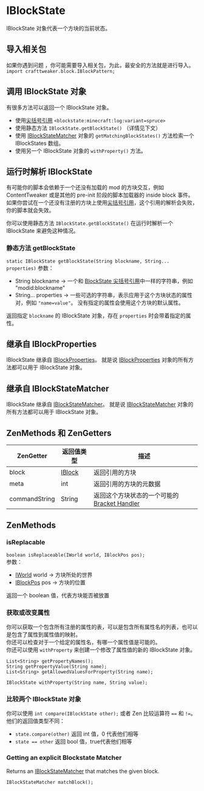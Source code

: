 # IBlockState

IBlockState 对象代表一个方块的当前状态。

## 导入相关包

如果你遇到问题 ，你可能需要导入相关包，为此，最安全的方法就是进行导入。  
`import crafttweaker.block.IBlockPattern;`

## 调用 IBlockState 对象

有很多方法可以返回一个 IBlockState 对象。

- 使用[尖括号引用](/Vanilla/Brackets/Bracket_BlockState/) `<blockstate:minecraft:log:variant=spruce>`
- 使用静态方法 `IBlockState.getBlockState()` （详情见下文）
- 使用 [IBlockStateMatcher](/Vanilla/Blocks/IBlockStateMatcher/) 对象的 `getMatchingBlockStates()` 方法检索一个 IBlockStates 数组。
- 使用另一个 IBlockState 对象的 `withProperty()` 方法。

## 运行时解析 IBlockState

有可能你的脚本会依赖于一个还没有加载的 mod 的方块交互，例如 ContentTweaker 或是其他的 pre-init 阶段的脚本加载器的 inside block 事件。 如果你尝试在一个还没有注册的方块上使用[尖括号引用](/Vanilla/Brackets/Bracket_BlockState/)，这个引用的解析会失败，你的脚本就会失效。

你可以使用静态方法 `IBlockState.getBlockState()` 在运行时解析一个 IBlockState 来避免这种情况。

### 静态方法 getBlockState

`static IBlockState getBlockState(String blockname, String... properties)` 参数：

- String blockname → 一个和 [BlockState 尖括号引用](/Vanilla/Brackets/Bracket_BlockState/)中一样的字符串，例如 "modid:blockname"
- String... properties → 一些可选的字符串，表示应用于这个方块状态的属性对，例如 `"name=value"`。 没有指定的属性会使用这个方块的默认属性。

返回指定 `blockname` 的 IBlockState 对象，存在 `properties` 时会带着指定的属性。

## 继承自 IBlockProperties

IBlockState 继承自 [IBlockProperties](/Vanilla/Blocks/IBlockProperties/)。 就是说 [IBlockProperties](/Vanilla/Blocks/IBlockProperties/) 对象的所有方法都可以用于 IBlockState 对象。

## 继承自 IBlockStateMatcher

IBlockState 继承自 [IBlockStateMatcher](/Vanilla/Blocks/IBlockStateMatcher/)。 就是说 [IBlockStateMatcher](/Vanilla/Blocks/IBlockStateMatcher/) 对象的所有方法都可以用于 IBlockState 对象。

## ZenMethods 和 ZenGetters

| ZenGetter     | 返回值类型                             | 描述                                                                      |
| ------------- | --------------------------------- | ----------------------------------------------------------------------- |
| block         | [IBlock](/Vanilla/Blocks/IBlock/) | 返回引用的方块                                                                 |
| meta          | int                               | 返回引用的方块的元数据                                                             |
| commandString | String                            | 返回这个方块状态的一个可能的 [Bracket Handler](/Vanilla/Brackets/Bracket_BlockState/) |

## ZenMethods

### isReplacable

`boolean isReplaceable(IWorld world, IBlockPos pos);`  
参数：

- [IWorld](/Vanilla/World/IWorld/) world → 方块所处的世界
- [IBlockPos](/Vanilla/World/IBlockPos/) pos → 方块的位置

返回一个 boolean 值，代表方块能否被放置

### 获取或改变属性

你可以获取一个包含所有注册的属性的表，可以是包含所有属性名的列表，也可以是包含了属性到属性值的映射。  
你还可以检查对于一个给定的属性名，有哪一个属性值是可能的。  
你还可以使用 `withProperty` 来创建一个修改了属性值的新的 IBlockState 对象。

    List<String> getPropertyNames();
    String getPropertyValue(String name);
    List<String> getAllowedValuesForProperty(String name);
    
    IBlockState withProperty(String name, String value);
    

### 比较两个 IBlockState 对象

你可以使用 `int compare(IBlockState other);` 或者 Zen 比较运算符 `==` 和 `!=`。  
他们的返回值类型不同：

- `state.compare(other)` 返回 int 值，0 代表他们相等
- `state == other` 返回 bool 值，true代表他们相等

### Getting an explicit Blockstate Matcher

Returns an [IBlockStateMatcher](/Vanilla/Blocks/IBlockStateMatcher/) that matches the given block.

    IBlockStateMatcher matchBlock();